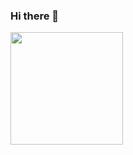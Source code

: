 ### Hi there 👋

<img height="180em" src="https://github-readme-stats.vercel.app/api?username=Dan2024&show_icons=true&hide_border=true&&count_private=true&include_all_commits=true" />

<!--

- 🔭 I’m currently working on ...
- 🌱 I’m currently learning ...
- 👯 I’m looking to collaborate on ...
- 🤔 I’m looking for help with ...
- 💬 Ask me about ...
- 📫 How to reach me: ...
- 😄 Pronouns: ...
- ⚡ Fun fact: ...
-->
